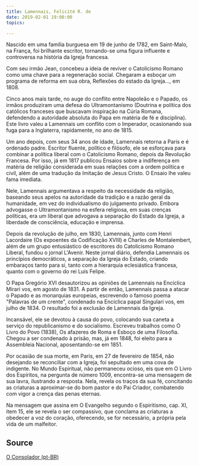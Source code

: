 ```yaml
---
title: Lamennais, Felicité R. de
date: 2019-02-01 19:00:00
topics: 

---
```


Nascido em uma família burguesa em 19 de junho de 1782, em Saint-Malo, na França, foi brilhante escritor, tornando-se uma figura influente e controversa na história da Igreja francesa. 

Com seu irmão Jean, concebeu a ideia de reviver o Catolicismo Romano como uma chave para a regeneração social. Chegaram a esboçar um programa de reforma em sua obra, Reflexões do estado da Igreja..., em 1808. 

Cinco anos mais tarde, no auge do conflito entre Napoleão e o Papado, os irmãos produziram uma defesa do Ultramontanismo (Doutrina e política dos católicos franceses que buscavam inspiração na Cúria Romana, defendendo a autoridade absoluta do Papa em matéria de fé e disciplina). Este livro valeu a Lamennais um conflito com o Imperador, ocasionando sua fuga para a Inglaterra, rapidamente, no ano de 1815. 

Um ano depois, com seus 34 anos de idade, Lamennais retorna a Paris e é ordenado padre. Escritor fluente, político e filósofo, ele se esforçava para combinar a política liberal com o Catolicismo Romano, depois da Revolução Francesa. Por isso, já em 1817 publicou Ensaios sobre a indiferença em matéria de religião considerada em suas relações com a ordem política e civil, além de uma tradução da Imitação de Jesus Cristo. O Ensaio lhe valeu fama imediata. 

Nele, Lamennais argumentava a respeito da necessidade da religião, baseando seus apelos na autoridade da tradição e a razão geral da humanidade, em vez do individualismo do julgamento privado. Embora advogasse o Ultramontanismo na esfera religiosa, em suas crenças políticas, era um liberal que advogava a separação do Estado da Igreja, a liberdade de consciência, educação e imprensa.

Depois da revolução de julho, em 1830, Lamennais, junto com Henri Lacordaire (Os expoentes da Codificação XVIII) e Charles de Montalembert, além de um grupo entusiástico de escritores do Catolicismo Romano Liberal, fundou o jornal L'Avenir. Neste jornal diário, defendia Lamennais os princípios democráticos, a separação da Igreja do Estado, criando embaraços tanto para si, tanto com a hierarquia eclesiástica francesa, quanto com o governo do rei Luís Felipe. 

O Papa Gregório XVI desautorizou as opiniões de Lamennais na Encíclica Mirari vos, em agosto de 1831. A partir de então, Lamennais passa a atacar o Papado e as monarquias europeias, escrevendo o famoso poema "Palavras de um crente", condenado na Encíclica papal Singulari vos, em julho de 1834. O resultado foi a exclusão de Lamennais da Igreja. 

Incansável, ele se devotou à causa do povo, colocando sua caneta a serviço do republicanismo e do socialismo. Escreveu trabalhos como O Livro do Povo (1838), Os afazeres de Roma e Esboço de uma Filosofia. Chegou a ser condenado à prisão, mas, já em 1848, foi eleito para a Assembleia Nacional, aposentando-se em 1851. 

Por ocasião de sua morte, em Paris, em 27 de fevereiro de 1854, não desejando se reconciliar com a Igreja, foi sepultado em uma cova de indigente. 
No Mundo Espiritual, não permaneceu ocioso, eis que em O Livro dos Espíritos, na pergunta de número 1009, encontra-se uma mensagem de sua lavra, ilustrando a resposta. Nela, revela os traços da sua fé, concitando as criaturas a aproximar-se do bom pastor e do Pai Criador, combatendo com vigor a crença das penas eternas. 

Na mensagem que assina em O Evangelho segundo o Espiritismo, cap. XI, item 15, ele se revela o ser compassivo, que conclama as criaturas a obedecer a voz do coração, oferecendo, se for necessário, a própria pela vida de um malfeitor.


## Source
[O Consolador (pt-BR)](http://www.oconsolador.com.br/linkfixo/biografias/lamennais.html)



